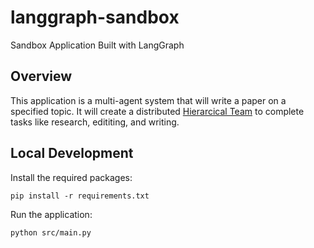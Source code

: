 # langgraph-sandbox

Sandbox Application Built with LangGraph

## Overview

This application is a multi-agent system that will write a paper on a specified topic. It will create a distributed [Hierarcical Team](https://langchain-ai.github.io/langgraph/tutorials/multi_agent/hierarchical_agent_teams/) to complete tasks like research, edititing, and writing.

## Local Development

Install the required packages:

```
pip install -r requirements.txt
```

Run the application:

```
python src/main.py
```
